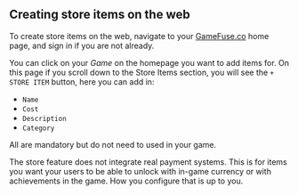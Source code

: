 ## Creating store items on the web

To create store items on the web, navigate to your [GameFuse.co](http://gamefuse.co/)
home page, and sign in if you are not already.

You can click on your *Game* on the homepage you want to add items for. On this
page if you scroll down to the Store Items section, you will see the
`+ STORE ITEM` button, here you can add in:

- `Name`
- `Cost`
- `Description`
- `Category`

All are mandatory but do not need to used in your game.

The store feature does not integrate real payment systems. This is for items
you want your users to be able to unlock with in-game currency or with
achievements in the game. How you configure that is up to you.

